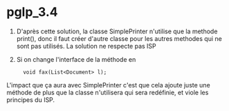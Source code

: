 # pglp_3.4

1) D'après cette solution, la classe SimplePrinter n'utilise que la methode print(), donc il faut créer d'autre classe pour les autres methodes qui ne sont pas utilisés. La solution ne respecte pas ISP

2) Si on change l'interface de la méthode en 
            
         void fax(List<Document> l);
 
 L'impact que ça aura avec SimplePrinter c'est que cela ajoute juste une méthode de plus que la classe n'utilisera qui sera redéfinie, et viole les principes du ISP.
 
 
